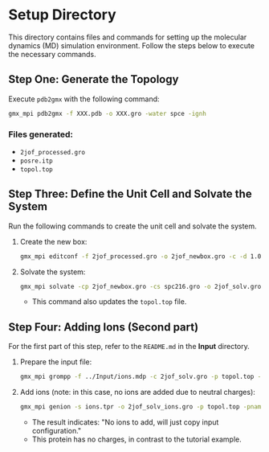 
# Setup Directory

This directory contains files and commands for setting up the molecular dynamics (MD) simulation environment. Follow the steps below to execute the necessary commands.

## Step One: Generate the Topology

Execute `pdb2gmx` with the following command:

```bash
gmx_mpi pdb2gmx -f XXX.pdb -o XXX.gro -water spce -ignh
```

### Files generated:

- `2jof_processed.gro`
- `posre.itp`
- `topol.top`

## Step Three: Define the Unit Cell and Solvate the System

Run the following commands to create the unit cell and solvate the system.

1. Create the new box:

   ```bash
   gmx_mpi editconf -f 2jof_processed.gro -o 2jof_newbox.gro -c -d 1.0 -bt cubic
   ```

2. Solvate the system:

   ```bash
   gmx_mpi solvate -cp 2jof_newbox.gro -cs spc216.gro -o 2jof_solv.gro -p topol.top
   ```

   - This command also updates the `topol.top` file.

## Step Four: Adding Ions (Second part)

For the first part of this step, refer to the `README.md` in the **Input** directory.

1. Prepare the input file:

   ```bash
   gmx_mpi grompp -f ../Input/ions.mdp -c 2jof_solv.gro -p topol.top -o ions.tpr
   ```

2. Add ions (note: in this case, no ions are added due to neutral charges):

   ```bash
   gmx_mpi genion -s ions.tpr -o 2jof_solv_ions.gro -p topol.top -pname NA -nname CL -neutral
   ```

   - The result indicates: "No ions to add, will just copy input configuration."
   - This protein has no charges, in contrast to the tutorial example.
